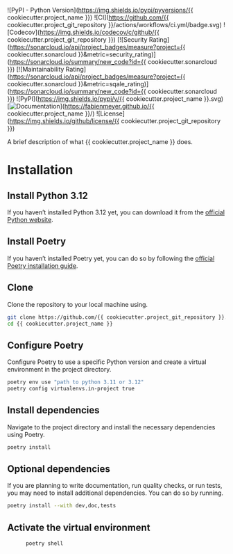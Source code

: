 ![PyPI - Python Version](https://img.shields.io/pypi/pyversions/{{ cookiecutter.project_name }})
![CI](https://github.com/{{ cookiecutter.project_git_repository }}/actions/workflows/ci.yml/badge.svg)
![Codecov](https://img.shields.io/codecov/c/github/{{ cookiecutter.project_git_repository }})
[![Security Rating](https://sonarcloud.io/api/project_badges/measure?project={{ cookiecutter.sonarcloud }}&metric=security_rating)](https://sonarcloud.io/summary/new_code?id={{ cookiecutter.sonarcloud }})
[![Maintainability Rating](https://sonarcloud.io/api/project_badges/measure?project={{ cookiecutter.sonarcloud }}&metric=sqale_rating)](https://sonarcloud.io/summary/new_code?id={{ cookiecutter.sonarcloud }})
![PyPI](https://img.shields.io/pypi/v/{{ cookiecutter.project_name }}.svg)
[![Documentation](https://img.shields.io/badge/GitHub-Pages-blue)](https://fabienmeyer.github.io/{{ cookiecutter.project_name }}/)
![License](https://img.shields.io/github/license/{{ cookiecutter.project_git_repository }})

A brief description of what {{ cookiecutter.project_name }} does.

# Installation

## Install Python 3.12
If you haven’t installed Python 3.12 yet, you can download it from the [official Python website](https://www.python.org/downloads/).

## Install Poetry
If you haven’t installed Poetry yet, you can do so by following the [official Poetry installation guide](https://python-poetry.org/docs/#installation).

## Clone
Clone the repository to your local machine using.

``` bash
git clone https://github.com/{{ cookiecutter.project_git_repository }}.git
cd {{ cookiecutter.project_name }}
```

## Configure Poetry
Configure Poetry to use a specific Python version and create a virtual environment in the project directory.
   
   ``` bash
   poetry env use "path to python 3.11 or 3.12"
   poetry config virtualenvs.in-project true
   ```

## Install dependencies
Navigate to the project directory and install the necessary dependencies using Poetry.

``` bash
poetry install
```

## Optional dependencies
If you are planning to write documentation, run quality checks, or run tests, you may need to install additional dependencies. You can do so by running.

``` bash
poetry install --with dev,doc,tests
```

## Activate the virtual environment

``` bash
      poetry shell
```